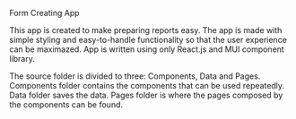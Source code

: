 Form Creating App

This app is created to make preparing reports easy. The app is made with simple styling and easy-to-handle functionality so that the user experience can be maximazed. App is written using only React.js and MUI component library.

The source folder is divided to three: Components, Data and Pages. Components folder contains the components that can be used repeatedly.
Data folder saves the data. Pages folder is where the pages composed by the components can be found.

